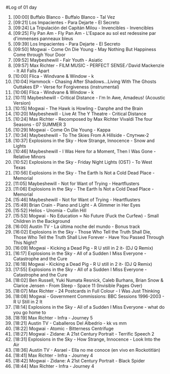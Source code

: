 #Log of 01 day

1. [00:00] Buffalo Blanco - Buffalo Blanco - Tal Vez
1. [09:21] Los Impacientes - Para Dejarte - El Secreto
1. [09:24] La Tripulación del Capitán Milou - Invencibles - Invencibles
1. [09:25] Fly Pan Am - Fly Pan Am - L'Espace au sol est redessine par d'immenses panneaux bleus
1. [09:39] Los Impacientes - Para Dejarte - El Secreto
1. [09:50] Mogwai - Come On Die Young - May Nothing But Happiness Come through Your Door
1. [09:52] Maybeshewill - Fair Youth - Asiatic
1. [09:57] Max Richter - FILM MUSIC - PERFECT SENSE ⁄ David Mackenzie - It All Falls Apart
1. [10:00] Flica - Windvane & Window - k
1. [10:04] Hammock - Chasing After Shadows...Living With The Ghosts Outtakes EP - Verse for Forgiveness (instrumental)
1. [10:06] Flica - Windvane & Window - k
1. [10:11] Maybeshewill - Critical Distance - I'm In Awe, Amadeus! (Acoustic Version)
1. [10:15] Mogwai - The Hawk is Howling - Danphe and the Brain
1. [10:20] Maybeshewill - Live At The Y Theatre - Critical Distance
1. [10:24] Max Richter - Recomposed by Max Richter Vivaldi The four Seasons - 07 SUMMER 3
1. [10:29] Mogwai - Come On Die Young - Kappa
1. [10:34] Maybeshewill - To The Skies From A Hillside - Спутник-2
1. [10:37] Explosions in the Sky - How Strange, Innocence - Snow and Lights
1. [10:46] Maybeshewill - I Was Here for a Moment, Then I Was Gone - Relative Minors
1. [10:52] Explosions in the Sky - Friday Night Lights (OST) - To West Texas
1. [10:56] Explosions in the Sky - The Earth Is Not a Cold Dead Place - Memorial
1. [11:05] Maybeshewill - Not for Want of Trying - Heartflusters
1. [11:06] Explosions in the Sky - The Earth Is Not a Cold Dead Place - Memorial
1. [15:46] Maybeshewill - Not for Want of Trying - Heartflusters
1. [15:49] Brian Crain - Piano and Light - A Glimmer in Her Eyes
1. [15:52] Helios - Unomia - Cullin Hill
1. [15:53] Mogwai - No Education = No Future (Fuck the Curfew) - Small Children in the Background
1. [16:00] Austin TV - La última noche del mundo - Bonus track
1. [16:02] Explosions in the Sky - Those Who Tell the Truth Shall Die, Those Who Tell the Truth Shall Live Forever - Have You Passed Through This Night?
1. [16:09] Mogwai - Kicking a Dead Pig - R U still in 2 it- (DJ Q Remix)
1. [16:17] Explosions in the Sky - All of a Sudden I Miss Everyone - Catastrophe and the Cure
1. [16:18] Mogwai - Kicking a Dead Pig - R U still in 2 it- (DJ Q Remix)
1. [17:55] Explosions in the Sky - All of a Sudden I Miss Everyone - Catastrophe and the Cure
1. [18:02] Ben Russell, Yuki Numata Resnick, Caleb Burhans, Brian Snow & Clarice Jensen - From Sleep - Space 11 (Invisible Pages Over)
1. [18:07] Max Richter - 24 Postcards in Full Colour - I Was Just Thinking
1. [18:08] Mogwai - Government Commissions: BBC Sessions 1996-2003 - R U Still in 2 It
1. [18:14] Explosions in the Sky - All of a Sudden I Miss Everyone - what do you go home to
1. [18:19] Max Richter - Infra - Journey 5
1. [18:21] Austin TV - Caballeros Del Albedrío - kk vs mm
1. [18:22] Mogwai - Atomic - Bitterness Centrifuge
1. [18:27] Mogwai - Zidane: A 21st Century Portrait - Terrific Speech 2
1. [18:31] Explosions in the Sky - How Strange, Innocence - Look Into the Air
1. [18:36] Austin TV - Asrael - Ella no me conoce (en vivo en Rockotitlán)
1. [18:41] Max Richter - Infra - Journey 4
1. [18:42] Mogwai - Zidane: A 21st Century Portrait - Black Spider
1. [18:44] Max Richter - Infra - Journey 4

